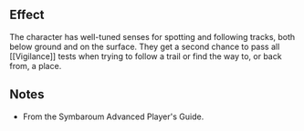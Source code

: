 ## Effect
The character has well-tuned senses for spotting and following tracks, both below ground and on the surface. They get a second chance to pass all [[Vigilance]] tests when trying to follow a trail or find the way to, or back from, a place.
## Notes
* From the Symbaroum Advanced Player's Guide.
